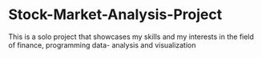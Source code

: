 # Stock-Market-Analysis-Project
This is a solo project that showcases my skills and my interests in the field of finance, programming data- analysis and visualization
